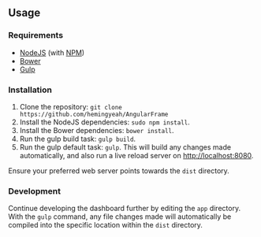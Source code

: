 ## Usage

### Requirements
* [NodeJS](http://nodejs.org/) (with [NPM](https://www.npmjs.org/))
* [Bower](http://bower.io)
* [Gulp](http://gulpjs.com)

### Installation
1. Clone the repository: `git clone https://github.com/hemingyeah/AngularFrame`
2. Install the NodeJS dependencies: `sudo npm install`.
3. Install the Bower dependencies: `bower install`.
4. Run the gulp build task: `gulp build`.
5. Run the gulp default task: `gulp`. This will build any changes made automatically, and also run a live reload server on [http://localhost:8080](http://localhost:8080).

Ensure your preferred web server points towards the `dist` directory.

### Development
Continue developing the dashboard further by editing the `app` directory. With the `gulp` command, any file changes made will automatically be compiled into the specific location within the `dist` directory.